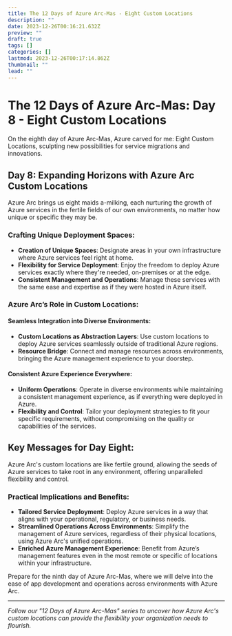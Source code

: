 ```yaml
---
title: The 12 Days of Azure Arc-Mas - Eight Custom Locations
description: ""
date: 2023-12-26T00:16:21.632Z
preview: ""
draft: true
tags: []
categories: []
lastmod: 2023-12-26T00:17:14.862Z
thumbnail: ""
lead: ""
---
```


# The 12 Days of Azure Arc-Mas: Day 8 - Eight Custom Locations

On the eighth day of Azure Arc-Mas, Azure carved for me: Eight Custom Locations, sculpting new possibilities for service migrations and innovations.

## Day 8: Expanding Horizons with Azure Arc Custom Locations

Azure Arc brings us eight maids a-milking, each nurturing the growth of Azure services in the fertile fields of our own environments, no matter how unique or specific they may be.

### Crafting Unique Deployment Spaces:
- **Creation of Unique Spaces**: Designate areas in your own infrastructure where Azure services feel right at home.
- **Flexibility for Service Deployment**: Enjoy the freedom to deploy Azure services exactly where they're needed, on-premises or at the edge.
- **Consistent Management and Operations**: Manage these services with the same ease and expertise as if they were hosted in Azure itself.

### Azure Arc’s Role in Custom Locations:

#### Seamless Integration into Diverse Environments:
- **Custom Locations as Abstraction Layers**: Use custom locations to deploy Azure services seamlessly outside of traditional Azure regions.
- **Resource Bridge**: Connect and manage resources across environments, bringing the Azure management experience to your doorstep.

#### Consistent Azure Experience Everywhere:
- **Uniform Operations**: Operate in diverse environments while maintaining a consistent management experience, as if everything were deployed in Azure.
- **Flexibility and Control**: Tailor your deployment strategies to fit your specific requirements, without compromising on the quality or capabilities of the services.

## Key Messages for Day Eight:
Azure Arc's custom locations are like fertile ground, allowing the seeds of Azure services to take root in any environment, offering unparalleled flexibility and control.

### Practical Implications and Benefits:

- **Tailored Service Deployment**: Deploy Azure services in a way that aligns with your operational, regulatory, or business needs.
- **Streamlined Operations Across Environments**: Simplify the management of Azure services, regardless of their physical locations, using Azure Arc's unified operations.
- **Enriched Azure Management Experience**: Benefit from Azure’s management features even in the most remote or specific of locations within your infrastructure.

Prepare for the ninth day of Azure Arc-Mas, where we will delve into the ease of app development and operations across environments with Azure Arc.

---

*Follow our "12 Days of Azure Arc-Mas" series to uncover how Azure Arc's custom locations can provide the flexibility your organization needs to flourish.*
